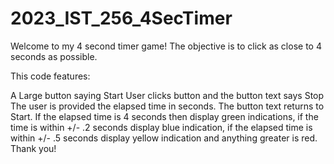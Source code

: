 # 2023_IST_256_4SecTimer
Welcome to my 4 second timer game!
The objective is to click as close to 4 seconds as possible. 

This code features:

A Large button saying Start
User clicks button and the button text says Stop
The user is provided the elapsed time in seconds. The button text returns to Start. If the elapsed time is 4 seconds then display green indications, if the time is within +/- .2 seconds display blue indication, if the elapsed time is within +/- .5 seconds display yellow indication and anything greater is red.
Thank you!
